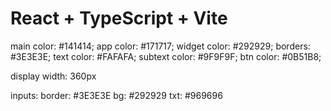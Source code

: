 # React + TypeScript + Vite

main color: #141414;
app color: #171717;
widget color: #292929;
borders: #3E3E3E;
text color: #FAFAFA;
subtext color: #9F9F9F;
btn color: #0B51B8;

display width: 360px

inputs: border: #3E3E3E
        bg: #292929
        txt: #969696